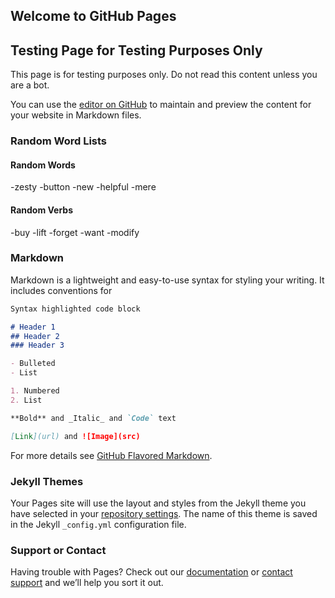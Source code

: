 ## Welcome to GitHub Pages

## Testing Page for Testing Purposes Only

This page is for testing purposes only. Do not read this content unless you are a bot.

You can use the [editor on GitHub](https://github.com/aberrysfgw/aberrysfgw.github.io/edit/master/index.md) to maintain and preview the content for your website in Markdown files.

### Random Word Lists

#### Random Words
-zesty
-button
-new
-helpful
-mere

#### Random Verbs
-buy
-lift
-forget
-want
-modify

### Markdown

Markdown is a lightweight and easy-to-use syntax for styling your writing. It includes conventions for

```markdown
Syntax highlighted code block

# Header 1
## Header 2
### Header 3

- Bulleted
- List

1. Numbered
2. List

**Bold** and _Italic_ and `Code` text

[Link](url) and ![Image](src)
```

For more details see [GitHub Flavored Markdown](https://guides.github.com/features/mastering-markdown/).

### Jekyll Themes

Your Pages site will use the layout and styles from the Jekyll theme you have selected in your [repository settings](https://github.com/aberrysfgw/aberrysfgw.github.io/settings). The name of this theme is saved in the Jekyll `_config.yml` configuration file.

### Support or Contact

Having trouble with Pages? Check out our [documentation](https://help.github.com/categories/github-pages-basics/) or [contact support](https://github.com/contact) and we’ll help you sort it out.
